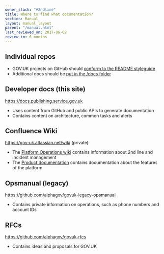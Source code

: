 ```yaml
---
owner_slack: "#2ndline"
title: Where to find what documentation?
section: Manual
layout: manual_layout
parent: "/manual.html"
last_reviewed_on: 2017-06-02
review_in: 6 months
---
```


## Individual repos

- GOV.UK projects on GitHub should [conform to the README styleguide][readme]
- Additional docs should be [put in the /docs folder][docs-folder]

## Developer docs (this site)

<https://docs.publishing.service.gov.uk>

- Uses content from GitHub and public APIs to generate documentation
- Contains content on architecture, common tasks and alerts

## Confluence Wiki

<https://gov-uk.atlassian.net/wiki> (private)

- The [Platform Operations wiki][plops] contains information about 2nd line and incident management
- The [Product documentation][prod-docs] contains documentation about the features of the platform

## Opsmanual (legacy)

<https://github.com/alphagov/govuk-legacy-opsmanual>

- Contains private information on operations, such as phone numbers and account IDs

## RFCs

<https://github.com/alphagov/govuk-rfcs>

- Contains ideas and proposals for GOV.UK

[readme]: https://github.com/alphagov/styleguides/blob/master/use-of-READMEs.md
[docs-folder]: https://github.com/alphagov/publishing-api/tree/master/doc
[plops]: https://gov-uk.atlassian.net/wiki/display/PLOPS/GOV.UK+Platform+Operations+Home
[prod-docs]: https://gov-uk.atlassian.net/wiki/display/GOVUK/Product+documentation
